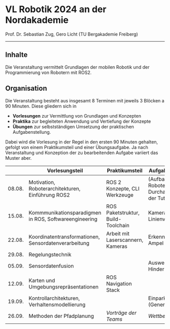 # VL Robotik 2024 an der Nordakademie
 
Prof. Dr. Sebastian Zug, Gero Licht (TU Bergakademie Freiberg)

---------------------------

## Inhalte 

Die Veranstaltung vermittelt Grundlagen der mobilen Robotik und der Programmierung von Robotern mit ROS2. 

## Organisation 

Die Veranstaltung besteht aus insgesamt 8 Terminen mit jeweils 3 Blöcken a 90 Minuten. Diese gliedern sich in 

+ **Vorlesungen** zur Vermittlung von Grundlagen und Konzepten 
+ **Praktika** zur begleiteten Anwendung und Vertiefung der Konzepte
+ **Übungen** zur selbstständigen Umsetzung der praktischen Aufgabenstellung.

Dabei wird die Vorlesung in der Regel in den ersten 90 Minuten gehalten, gefolgt von einem Praktikumsteil und einer Übungsaufgabe. Ja nach Veranstaltung und Konzeption der zu bearbeitenden Aufgabe variiert das Muster aber. 

|        | Vorlesungsteil                                        | Praktikumsteil                     | Aufgabe Übung                                 |
| ------ | ----------------------------------------------------- | ---------------------------------- | --------------------------------------------- |
| 08.08. | Motivation, Roboterarchitekturen, Einführung ROS2     | ROS 2 Konzepte, CLI Werkzeuge      | (Aufbau) Roboter, Durcharbeiten der Tutorials |
| 15.08. | Kommmunikationsparadigmen in ROS, Softwareengineering | ROS Paketstruktur, Build-Toolchain | Kamerabasierte Linienverfolgung               |
| 22.08. | Koordinatentransformationen, Sensordatenverarbeitung  | Arbeit mit Laserscannern, Kameras  | Erkennung der Ampel                           |
| 29.08. | Regelungstechnik                                      |                                    |                                               |
| 05.09. | Sensordatenfusion                                     |                                    | Ausweichen von Hindernissen                   |
| 12.09. | Karten und Umgebungsrepräsentationen                  | ROS Navigation Stack               |                                               |
| 19.09. | Kontrollarchitekturen, Verhaltensmodellierung         |                                    | Einparken, (Generalprobe)                     |
| 26.09. | Methoden der Pfadplanung                              | _Vorträge der Teams_               | _Wettbewerb_                                  |